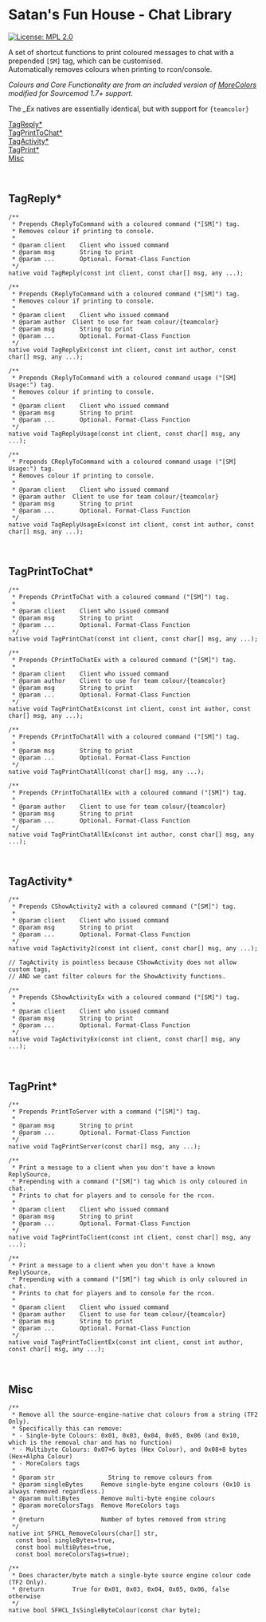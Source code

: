 # Satan's Fun House - Chat Library  
[![License: MPL 2.0](https://img.shields.io/badge/License-MPL%202.0-brightgreen.svg)](https://opensource.org/licenses/MPL-2.0)  

A set of shortcut functions to print coloured messages to chat with a prepended `[SM]` tag, which can be customised.  
Automatically removes colours when printing to rcon/console.  

*Colours and Core Functionality are from an included version of [MoreColors](https://forums.alliedmods.net/showthread.php?t=185016) modified for Sourcemod 1.7+ support.*  

The *\_Ex* natives are essentially identical, but with support for `{teamcolor}`  

[TagReply*](#tagreply)  
[TagPrintToChat*](#tagprintchat)  
[TagActivity*](#tagactivity)  
[TagPrint*](#tagprint)  
[Misc](#misc)  

<br/>

<a name="tagreply"/>

## TagReply*

```sourcepawn
/**
 * Prepends CReplyToCommand with a coloured command ("[SM]") tag.
 * Removes colour if printing to console.
 *
 * @param client	Client who issued command
 * @param msg	    String to print
 * @param ...   	Optional. Format-Class Function
 */
native void TagReply(const int client, const char[] msg, any ...);

/**
 * Prepends CReplyToCommand with a coloured command ("[SM]") tag.
 * Removes colour if printing to console.
 *
 * @param client	Client who issued command
 * @param author  Client to use for team colour/{teamcolor}
 * @param msg	    String to print
 * @param ...   	Optional. Format-Class Function
 */
native void TagReplyEx(const int client, const int author, const char[] msg, any ...);

/**
 * Prepends CReplyToCommand with a coloured command usage ("[SM] Usage:") tag.
 * Removes colour if printing to console.
 *
 * @param client	Client who issued command
 * @param msg	    String to print
 * @param ...   	Optional. Format-Class Function
 */
native void TagReplyUsage(const int client, const char[] msg, any ...);

/**
 * Prepends CReplyToCommand with a coloured command usage ("[SM] Usage:") tag.
 * Removes colour if printing to console.
 *
 * @param client	Client who issued command
 * @param author  Client to use for team colour/{teamcolor}
 * @param msg	    String to print
 * @param ...   	Optional. Format-Class Function
 */
native void TagReplyUsageEx(const int client, const int author, const char[] msg, any ...);
```

<br/>

<a name="tagprintchat"/>

## TagPrintToChat*

```sourcepawn
/**
 * Prepends CPrintToChat with a coloured command ("[SM]") tag.
 *
 * @param client	Client who issued command
 * @param msg	    String to print
 * @param ...   	Optional. Format-Class Function
 */
native void TagPrintChat(const int client, const char[] msg, any ...);

/**
 * Prepends CPrintToChatEx with a coloured command ("[SM]") tag.
 *
 * @param client	Client who issued command
 * @param author	Client to use for team colour/{teamcolor}
 * @param msg	    String to print
 * @param ...   	Optional. Format-Class Function
 */
native void TagPrintChatEx(const int client, const int author, const char[] msg, any ...);

/**
 * Prepends CPrintToChatAll with a coloured command ("[SM]") tag.
 *
 * @param msg	    String to print
 * @param ...   	Optional. Format-Class Function
 */
native void TagPrintChatAll(const char[] msg, any ...);

/**
 * Prepends CPrintToChatAllEx with a coloured command ("[SM]") tag.
 *
 * @param author	Client to use for team colour/{teamcolor}
 * @param msg	    String to print
 * @param ...   	Optional. Format-Class Function
 */
native void TagPrintChatAllEx(const int author, const char[] msg, any ...);
```

<br/>

<a name="tagactivity"/>

## TagActivity*

```sourcepawn
/**
 * Prepends CShowActivity2 with a coloured command ("[SM]") tag.
 *
 * @param client	Client who issued command
 * @param msg	    String to print
 * @param ...   	Optional. Format-Class Function
 */
native void TagActivity2(const int client, const char[] msg, any ...);

// TagActivity is pointless because CShowActivity does not allow custom tags,
// AND we cant filter colours for the ShowActivity functions.

/**
 * Prepends CShowActivityEx with a coloured command ("[SM]") tag.
 *
 * @param client	Client who issued command
 * @param msg	    String to print
 * @param ...   	Optional. Format-Class Function
 */
native void TagActivityEx(const int client, const char[] msg, any ...);
```

<br/>

<a name="tagprint"/>

## TagPrint*

```sourcepawn
/**
 * Prepends PrintToServer with a command ("[SM]") tag.
 *
 * @param msg	    String to print
 * @param ...   	Optional. Format-Class Function
 */
native void TagPrintServer(const char[] msg, any ...);

/**
 * Print a message to a client when you don't have a known ReplySource,
 * Prepending with a command ("[SM]") tag which is only coloured in chat.
 * Prints to chat for players and to console for the rcon.
 *
 * @param client	Client who issued command
 * @param msg	    String to print
 * @param ...   	Optional. Format-Class Function
 */
native void TagPrintToClient(const int client, const char[] msg, any ...);

/**
 * Print a message to a client when you don't have a known ReplySource,
 * Prepending with a command ("[SM]") tag which is only coloured in chat.
 * Prints to chat for players and to console for the rcon.
 *
 * @param client	Client who issued command
 * @param author	Client to use for team colour/{teamcolor}
 * @param msg	    String to print
 * @param ...   	Optional. Format-Class Function
 */
native void TagPrintToClientEx(const int client, const int author, const char[] msg, any ...);
```

<br/>

<a name="misc"/>

## Misc

```sourcepawn
/**
 * Remove all the source-engine-native chat colours from a string (TF2 Only).
 * Specifically this can remove:
 * - Single-byte Colours: 0x01, 0x03, 0x04, 0x05, 0x06 (and 0x10, which is the removal char and has no function)
 * - Multibyte Colours: 0x07+6 bytes (Hex Colour), and 0x08+8 bytes (Hex+Alpha Colour)
 * - MoreColors tags
 *
 * @param str	            String to remove colours from
 * @param singleBytes     Remove single-byte engine colours (0x10 is always removed regardless.)
 * @param multiBytes      Remove multi-byte engine colours
 * @param moreColorsTags  Remove MoreColors tags
 *
 * @return                Number of bytes removed from string
 */
native int SFHCL_RemoveColours(char[] str,
  const bool singleBytes=true,
  const bool multiBytes=true,
  const bool moreColorsTags=true);
  
/**
 * Does character/byte match a single-byte source engine colour code (TF2 Only).
 * @return        True for 0x01, 0x03, 0x04, 0x05, 0x06, false otherwise
 */
native bool SFHCL_IsSingleByteColour(const char byte);
```
